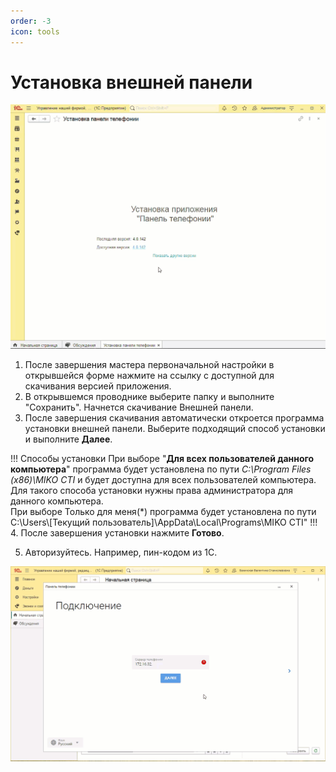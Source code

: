 ```yaml
---
order: -3
icon: tools
---
```


# Установка внешней панели

<img class="miko-shadow"  
    src="/assets/panel/setup/ust_vp.gif"
    alt="МИКО: установка панели телефонии"
/> 

1. После завершения мастера первоначальной настройки в открывшейся форме нажмите на ссылку с доступной для скачивания версией приложения.  
2. В открывшемся проводнике выберите папку и выполните "Сохранить". Начнется скачивание Внешней панели.
3. После завершения скачивания автоматически откроется программа установки внешней панели.
Выберите подходящий способ установки и выполните **Далее**.

!!! Способы установки
При выборе "**Для всех пользователей данного компьютера**" программа будет установлена по пути *C:\Program Files (x86)\MIKO CTI* и будет доступна для всех пользователей компьютера.  
Для такого способа установки нужны права администратора для данного компьютера.  
При выборе Только для меня(*) программа будет установлена по пути C:\Users\\[Текущий пользователь]\AppData\Local\Programs\MIKO CTI"
!!!
4. После завершения установки нажмите **Готово**.

5. Авторизуйтесь. Например, пин-кодом из 1С. 

<img class="miko-shadow"  
    src="/assets/proverka_integracii/prov_int_avt.gif"
    alt="МИКО: авторизация внешней панели кодом из 1С"
/> 